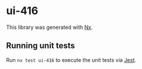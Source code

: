 # ui-416

This library was generated with [Nx](https://nx.dev).

## Running unit tests

Run `nx test ui-416` to execute the unit tests via [Jest](https://jestjs.io).
